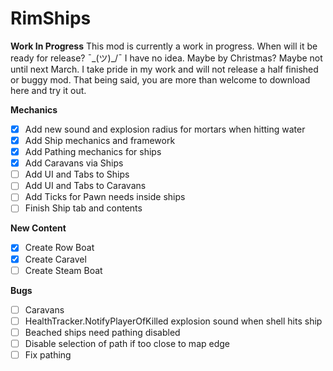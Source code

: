 # RimShips

**Work In Progress**
This mod is currently a work in progress.  When will it be ready for
release? ¯\_(ツ)_/¯  I have no idea.  Maybe by Christmas? Maybe not
until next March.  I take pride in my work and will not release a half
finished or buggy mod.  That being said, you are more than welcome to download
here and try it out.  

**Mechanics**
- [x] Add new sound and explosion radius for mortars when hitting water
- [x] Add Ship mechanics and framework
- [x] Add Pathing mechanics for ships
- [x] Add Caravans via Ships
- [ ] Add UI and Tabs to Ships
- [ ] Add UI and Tabs to Caravans
- [ ] Add Ticks for Pawn needs inside ships
- [ ] Finish Ship tab and contents

**New Content**
- [x] Create Row Boat
- [x] Create Caravel
- [ ] Create Steam Boat

**Bugs**
- [ ] Caravans
- [ ] HealthTracker.NotifyPlayerOfKilled explosion sound when shell hits ship
- [ ] Beached ships need pathing disabled
- [ ] Disable selection of path if too close to map edge
- [ ] Fix pathing 